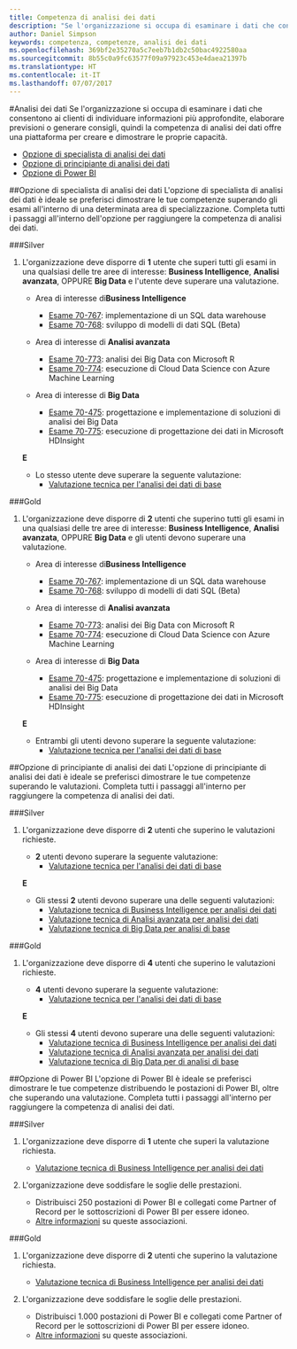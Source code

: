 ```yaml
---
title: Competenza di analisi dei dati
description: "Se l'organizzazione si occupa di esaminare i dati che consentono ai clienti di individuare informazioni più approfondite, elaborare previsioni o generare consigli, quindi la competenza di analisi dei dati offre una piattaforma per creare e dimostrare le proprie capacità."
author: Daniel Simpson
keywords: competenza, competenze, analisi dei dati
ms.openlocfilehash: 369bf2e35270a5c7eeb7b1db2c50bac4922580aa
ms.sourcegitcommit: 8b55c0a9fc63577f09a97923c453e4daea21397b
ms.translationtype: HT
ms.contentlocale: it-IT
ms.lasthandoff: 07/07/2017
---
```

#<a name="data-analytics"></a>Analisi dei dati
Se l'organizzazione si occupa di esaminare i dati che consentono ai clienti di individuare informazioni più approfondite, elaborare previsioni o generare consigli, quindi la competenza di analisi dei dati offre una piattaforma per creare e dimostrare le proprie capacità.

- [Opzione di specialista di analisi dei dati](#data-analytics-specialist-option)
- [Opzione di principiante di analisi dei dati](#data-analytics-beginners-option)
- [Opzione di Power BI](#power-bi-option)

##<a name="data-analytics-specialist-option"></a>Opzione di specialista di analisi dei dati
L'opzione di specialista di analisi dei dati è ideale se preferisci dimostrare le tue competenze superando gli esami all'interno di una determinata area di specializzazione. Completa tutti i passaggi all'interno dell'opzione per raggiungere la competenza di analisi dei dati.

###<a name="silver"></a>Silver
1. L'organizzazione deve disporre di **1** utente che superi tutti gli esami in una qualsiasi delle tre aree di interesse: **Business Intelligence**, **Analisi avanzata**, OPPURE **Big Data** e l'utente deve superare una valutazione.

    - Area di interesse di**Business Intelligence**
        - [Esame 70-767](https://www.microsoft.com/en-us/learning/exam-70-767.aspx): implementazione di un SQL data warehouse 
        - [Esame 70-768](https://www.microsoft.com/en-us/learning/exam-70-768.aspx): sviluppo di modelli di dati SQL (Beta)

    - Area di interesse di **Analisi avanzata**
        - [Esame 70-773](https://www.microsoft.com/en-us/learning/exam-70-773.aspx): analisi dei Big Data con Microsoft R
        - [Esame 70-774](https://www.microsoft.com/en-us/learning/exam-70-774.aspx): esecuzione di Cloud Data Science con Azure Machine Learning

    - Area di interesse di **Big Data**
        - [Esame 70-475](https://www.microsoft.com/en-us/learning/exam-70-475.aspx): progettazione e implementazione di soluzioni di analisi dei Big Data
        - [Esame 70-775](https://www.microsoft.com/en-us/learning/exam-70-775.aspx): esecuzione di progettazione dei dati in Microsoft HDInsight

    **E**

    - Lo stesso utente deve superare la seguente valutazione:
        - [Valutazione tecnica per l'analisi dei dati di base](https://partneruniversity.microsoft.com/?whr=uri:MicrosoftAccount&courseId=14356&scoId=w5Ubm2ygB_4304778676)

###<a name="gold"></a>Gold
1. L'organizzazione deve disporre di **2** utenti che superino tutti gli esami in una qualsiasi delle tre aree di interesse: **Business Intelligence**, **Analisi avanzata**, OPPURE **Big Data** e gli utenti devono superare una valutazione.

    - Area di interesse di**Business Intelligence**
        - [Esame 70-767](https://www.microsoft.com/en-us/learning/exam-70-767.aspx): implementazione di un SQL data warehouse 
        - [Esame 70-768](https://www.microsoft.com/en-us/learning/exam-70-768.aspx): sviluppo di modelli di dati SQL (Beta)

    - Area di interesse di **Analisi avanzata**
        - [Esame 70-773](https://www.microsoft.com/en-us/learning/exam-70-773.aspx): analisi dei Big Data con Microsoft R
        - [Esame 70-774](https://www.microsoft.com/en-us/learning/exam-70-774.aspx): esecuzione di Cloud Data Science con Azure Machine Learning

    - Area di interesse di **Big Data**
        - [Esame 70-475](https://www.microsoft.com/en-us/learning/exam-70-475.aspx): progettazione e implementazione di soluzioni di analisi dei Big Data
        - [Esame 70-775](https://www.microsoft.com/en-us/learning/exam-70-775.aspx): esecuzione di progettazione dei dati in Microsoft HDInsight

    **E**

    - Entrambi gli utenti devono superare la seguente valutazione: 
        - [Valutazione tecnica per l'analisi dei dati di base](https://partneruniversity.microsoft.com/?whr=uri:MicrosoftAccount&courseId=14356&scoId=w5Ubm2ygB_4304778676)

##<a name="data-analytics-beginners-option"></a>Opzione di principiante di analisi dei dati
L'opzione di principiante di analisi dei dati è ideale se preferisci dimostrare le tue competenze superando le valutazioni. Completa tutti i passaggi all'interno per raggiungere la competenza di analisi dei dati.

###<a name="silver"></a>Silver
1. L'organizzazione deve disporre di **2** utenti che superino le valutazioni richieste.

    - **2** utenti devono superare la seguente valutazione:
        - [Valutazione tecnica per l'analisi dei dati di base](https://partneruniversity.microsoft.com/?whr=uri:MicrosoftAccount&courseId=14356&scoId=w5Ubm2ygB_4304778676)

    **E**

    - Gli stessi **2** utenti devono superare una delle seguenti valutazioni:
        - [Valutazione tecnica di Business Intelligence per analisi dei dati](https://partneruniversity.microsoft.com/?whr=uri:MicrosoftAccount&courseId=14350&scoId=u5YzfgigB_1504778676)
        - [Valutazione tecnica di Analisi avanzata per analisi dei dati](https://partneruniversity.microsoft.com/?whr=uri:MicrosoftAccount&courseId=10275&scoId=bweuuySgB_3904778676)
        - [Valutazione tecnica di Big Data per analisi di base](https://partneruniversity.microsoft.com/?whr=uri:MicrosoftAccount&courseId=14349&scoId=qb5OGFigB_6604778676)

###<a name="gold"></a>Gold
1. L'organizzazione deve disporre di **4** utenti che superino le valutazioni richieste.

    - **4** utenti devono superare la seguente valutazione:
        - [Valutazione tecnica per l'analisi dei dati di base ](https://partneruniversity.microsoft.com/?whr=uri:MicrosoftAccount&courseId=14356&scoId=w5Ubm2ygB_4304778676)

    **E**

    - Gli stessi **4** utenti devono superare una delle seguenti valutazioni:
        - [Valutazione tecnica di Business Intelligence per analisi dei dati](https://partneruniversity.microsoft.com/?whr=uri:MicrosoftAccount&courseId=14350&scoId=u5YzfgigB_1504778676)
        - [Valutazione tecnica di Analisi avanzata per analisi dei dati](https://partneruniversity.microsoft.com/?whr=uri:MicrosoftAccount&courseId=10275&scoId=bweuuySgB_3904778676)
        - [Valutazione tecnica di Big Data per di analisi di base](https://partneruniversity.microsoft.com/?whr=uri:MicrosoftAccount&courseId=14349&scoId=qb5OGFigB_6604778676)

##<a name="power-bi-option"></a>Opzione di Power BI
L'opzione di Power BI è ideale se preferisci dimostrare le tue competenze distribuendo le postazioni di Power BI, oltre che superando una valutazione. Completa tutti i passaggi all'interno per raggiungere la competenza di analisi dei dati.

###<a name="silver"></a>Silver

1. L'organizzazione deve disporre di **1** utente che superi la valutazione richiesta.

    - [Valutazione tecnica di Business Intelligence per analisi dei dati](https://partneruniversity.microsoft.com/?whr=uri:MicrosoftAccount&courseId=14350&scoId=u5YzfgigB_1504778676)
  
2. L'organizzazione deve soddisfare le soglie delle prestazioni.

    - Distribuisci 250 postazioni di Power BI e collegati come Partner of Record per le sottoscrizioni di Power BI per essere idoneo.
    - [Altre informazioni](https://partner.microsoft.com/en-us/membership/digital-partner-of-record) su queste associazioni.

###<a name="gold"></a>Gold
1. L'organizzazione deve disporre di **2** utenti che superino la valutazione richiesta.
    - [Valutazione tecnica di Business Intelligence per analisi dei dati](https://partneruniversity.microsoft.com/?whr=uri:MicrosoftAccount&courseId=14350&scoId=u5YzfgigB_1504778676)
  
2. L'organizzazione deve soddisfare le soglie delle prestazioni.
    - Distribuisci 1.000 postazioni di Power BI e collegati come Partner of Record per le sottoscrizioni di Power BI per essere idoneo.
    - [Altre informazioni](https://partner.microsoft.com/en-us/membership/digital-partner-of-record) su queste associazioni.

